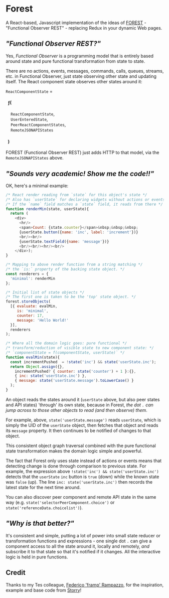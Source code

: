 
# Forest

A React-based, Javascript implementation of the ideas of [FOREST](https://link.springer.com/chapter/10.1007/978-1-4419-8303-9_7) - "Functional
Observer REST" - replacing Redux in your dynamic Web pages.


## _"Functional Observer REST?"_

Yes, *Functional Observer* is a programming model that is entirely based around state
and pure functional transformation from state to state.

There are no actions, events, messages, commands, calls, queues, streams, etc. in
Functional Observer, just state observing other state and updating itself. The React
component state observes other states around it:

`ReactComponentState` =

#### &nbsp; ƒ(
&nbsp; &nbsp; `ReactComponentState`,<br/>
&nbsp; &nbsp; `UserEnteredState`,<br/>
&nbsp; &nbsp; `PeerReactComponentStates`,<br/>
&nbsp; &nbsp; `RemoteJSONAPIStates`<br/>
#### &nbsp; )

FOREST (Functional Observer REST) just adds HTTP to that model, via the `RemoteJSONAPIStates` above.

## _"Sounds very academic! Show me the code!!"_

OK, here's a minimal example:

```javascript
/* React render reading from `state` for this object's state */
/* Also has `userState` for declaring widgets without actions or events! */
/* If the `name` field matches a `state` field, it reads from there */
function renderMin(state, userState){
  return (
    <div>
      <hr/>
      <span>Count: {state.counter}</span>&nbsp;&nbsp;&nbsp;
      {userState.button({name: 'inc', label: 'increment'})}
      <br/><br/>
      {userState.textField({name: 'message'})}
      <br/><br/><hr/><br/>
    </div>);
}

/* Mapping to above render function from a string matching */
/* the `is:` property of the backing state object. */
const renderers = {
  'minimal': renderMin
};

/* Initial list of state objects */
/* The first one is taken to be the 'top' state object. */
forest.storeObjects(
  [{ evaluate: evalMin,
     is: 'minimal',
     counter: 17,
     message: 'Hello World!'
  }],
  renderers
);

/* Where all the domain logic goes: pure functional */
/* transform/reduction of visible state to new component state: */
/* `componentState = f(componentState, userState)` */
function evalMin(state){
  const incrementPushed  = !state('inc') && state('userState.inc');
  return Object.assign({},
    incrementPushed? { counter: state('counter') + 1 }:{},
    { inc: state('userState.inc') },
    { message: state('userState.message').toLowerCase() }
  );
}
```

An object reads the states around it (`userState` above, but also peer states and API
states) 'through' its own state, because in Forest, _the dot `.` can jump across to those
other objects to read (and then observe) them_.

For example, above, `state('userState.message')` reads `userState`, which is simply the
UID of the `userState` object, then fetches that object and reads its `message` property.
It then continues to be notified of changes to that object.

This consistent object graph traversal combined with the pure functional state
transformation makes the domain logic simple and powerful.

The fact that Forest only uses state instead of actions or events means that detecting
change is done through comparison to previous state. For example, the expression above
`!state('inc') && state('userState.inc')` detects that the `userState` `inc` button is
`true` (down) while the known state was `false` (up). The line 
`inc: state('userState.inc')` then records the latest state for the next time around.

You can also discover peer component and remote API state in the same way
(e.g. `state('selectorPeerComponent.choice')` or `state('referenceData.choicelist')`).

## _"Why is that better?"_

It's consistent and simple, putting a lot of power into small state reducer or
transformation functions and expressions - one single dot `.` can give a component
access to all the state around it, locally and remotely, _and_ subscribe it to that
state so that it's notified if it changes. All the interactive logic is held in pure
functions.

## Credit

Thanks to my Tes colleague, [Federico 'framp' Rampazzo](https://github.com/framp), for
the inspiration, example and base code from [Storry](https://github.com/framp/storry)!




